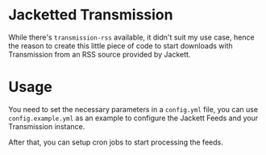 # Jacketted Transmission

While there's `transmission-rss` available, it didn't suit my use case, hence the reason to create this little piece of code to start downloads with Transmission from an RSS source provided by Jackett.

# Usage

You need to set the necessary parameters in a `config.yml` file, you can use `config.example.yml` as an example to configure the Jackett Feeds and your Transmission instance.

After that, you can setup cron jobs to start processing the feeds.